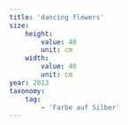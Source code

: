 ```yaml
---
title: 'dancing flowers'
size:
    height:
        value: 40
        unit: cm
    width:
        value: 40
        unit: cm
year: 2013
taxonomy:
    tag:
        - 'Farbe auf Silber'
---
```

